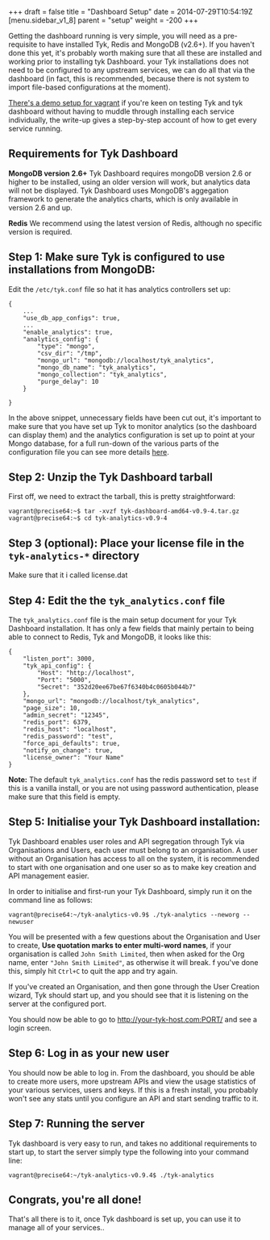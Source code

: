 +++
draft = false
title = "Dashboard Setup"
date = 2014-07-29T10:54:19Z
[menu.sidebar_v1_8]
    parent = "setup"
    weight = -200
+++

Getting the dashboard running is very simple, you will need as a pre-requisite to have installed Tyk, Redis and MongoDB (v2.6+). If you haven't done this yet,
it's probably worth making sure that all these are installed and working prior to installing tyk Dashboard. your Tyk installations does not need to be
configured to any upstream services, we can do all that via the dashboard (in fact, this is recommended, because there is not system to import file-based
configurations at the moment).

[There's a demo setup for vagrant](../../v1.6/setup/vagrant-setup) if you're keen on testing Tyk and tyk dashboard without having to muddle through
installing each service individually, the write-up gives a step-by-step account of how to get every service running.

## Requirements for Tyk Dashboard

**MongoDB version 2.6+** Tyk Dashboard requires mongoDB version 2.6 or higher to be installed, using an older version will work,
but analytics data will not be displayed. Tyk Dashboard uses MongoDB's aggegation framework to generate the analytics charts,
which is only available in version 2.6 and up.

**Redis** We recommend using the latest version of Redis, although no specific version is required.

## Step 1: Make sure Tyk is configured to use installations from MongoDB:

Edit the `/etc/tyk.conf` file so hat it has analytics controllers set up:

    {
        ...
        "use_db_app_configs": true,
        ...
        "enable_analytics": true,
        "analytics_config": {
            "type": "mongo",
            "csv_dir": "/tmp",
            "mongo_url": "mongodb://localhost/tyk_analytics",
            "mongo_db_name": "tyk_analytics",
            "mongo_collection": "tyk_analytics",
            "purge_delay": 10
        }

    }

In the above snippet, unnecessary fields have been cut out, it's important to make sure that you have set up Tyk to monitor analytics (so the dashboard
can display them) and the analytics configuration is set up to point at your Mongo database, for a full run-down of the various parts of the configuration
file you can see more details [here](../../v1.6/setup/configuration/).

## Step 2: Unzip the Tyk Dashboard tarball

First off, we need to extract the tarball, this is pretty straightforward:

    vagrant@precise64:~$ tar -xvzf tyk-dashboard-amd64-v0.9-4.tar.gz
    vagrant@precise64:~$ cd tyk-analytics-v0.9-4

## Step 3 (optional): Place your license file in the `tyk-analytics-*` directory

Make sure that it i called license.dat

## Step 4: Edit the the `tyk_analytics.conf` file

The `tyk_analytics.conf` file is the main setup document for your Tyk Dashboard installation. It has only a few fields that mainly pertain to being
able to connect to Redis, Tyk and MongoDB, it looks like this:

    {
        "listen_port": 3000,
        "tyk_api_config": {
            "Host": "http://localhost",
            "Port": "5000",
            "Secret": "352d20ee67be67f6340b4c0605b044b7"
        },
        "mongo_url": "mongodb://localhost/tyk_analytics",
        "page_size": 10,
        "admin_secret": "12345",
        "redis_port": 6379,
        "redis_host": "localhost",
        "redis_password": "test",
        "force_api_defaults": true,
        "notify_on_change": true,
        "license_owner": "Your Name"
    }

**Note:** The default `tyk_analytics.conf` has the redis password set to `test` if this is a vanilla install, or you are not using
password authentication, please make sure that this field is empty.

## Step 5: Initialise your Tyk Dashboard installation:

Tyk Dashboard enables user roles and API segregation through Tyk via Organisations and Users, each user must belong to an organisation. A user without an Organisation
has access to all on the system, it is recommended to start with one organisation and one user so as to make key creation and API management easier.

In order to initialise and first-run your Tyk Dashboard, simply run it on the command line as follows:

    vagrant@precise64:~/tyk-analytics-v0.9$ ./tyk-analytics --neworg --newuser

You will be presented with a few questions about the Organisation and User to create, **Use quotation marks to enter multi-word names**, if your organisation is called
`John Smith Limited`, then when asked for the Org name, enter `"John Smith Limited"`, as otherwise it will break. f you've done this, simply hit `Ctrl+C` to quit the
app and try again.

If you've created an Organisation, and then gone through the User Creation wizard, Tyk should start up, and you should see that it is listening on the server at the
configured port.

You should now be able to go to http://your-tyk-host.com:PORT/ and see a login screen.

## Step 6: Log in as your new user

You should now be able to log in. From the dashboard, you should be able to create more users, more upstream APIs and view the usage statistics of your
various services, users and keys. If this is a fresh install, you probably won't see any stats until you configure an API and start sending traffic to it.

## Step 7: Running the server

Tyk dashboard is very easy to run, and takes no additional requirements to start up, to start the server simply type the following into your command line:

    vagrant@precise64:~/tyk-analytics-v0.9.4$ ./tyk-analytics


## Congrats, you're all done!

That's all there is to it, once Tyk dashboard is set up, you can use it to manage all of your services..
